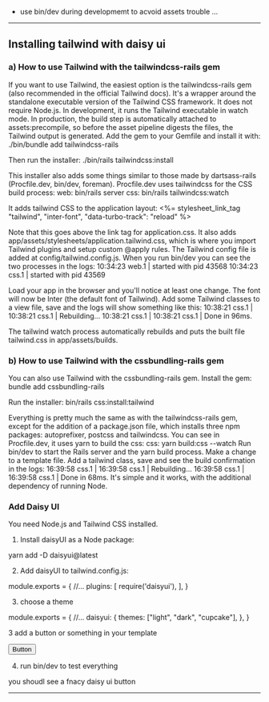 - use bin/dev during developmemt to acvoid assets trouble ... 


--------------

## Installing tailwind with daisy ui


### a) How to use Tailwind with the tailwindcss-rails gem


If you want to use Tailwind, the easiest option is the tailwindcss-rails gem (also recommended in the official Tailwind docs).
It's a wrapper around the standalone executable version of the Tailwind CSS framework. It does not require Node.js.
In development, it runs the Tailwind executable in watch mode. In production, the build step is automatically attached to assets:precompile, so before the asset pipeline digests the files, the Tailwind output is generated.
Add the gem to your Gemfile and install it with:
./bin/bundle add tailwindcss-rails

Then run the installer:
./bin/rails tailwindcss:install

This installer also adds some things similar to those made by dartsass-rails (Procfile.dev, bin/dev, foreman). 
Procfile.dev uses tailwindcss for the CSS build process:
web: bin/rails server
css: bin/rails tailwindcss:watch

It adds tailwind CSS to the application layout:
<%= stylesheet_link_tag "tailwind", "inter-font", "data-turbo-track": "reload" %>

Note that this goes above the link tag for application.css.
It also adds app/assets/stylesheets/application.tailwind.css, which is where you import Tailwind plugins and setup custom @apply rules.
The Tailwind config file is added at config/tailwind.config.js.
When you run bin/dev you can see the two processes in the logs:
10:34:23 web.1  | started with pid 43568
10:34:23 css.1  | started with pid 43569

Load your app in the browser and you'll notice at least one change. The font will now be Inter (the default font of Tailwind).
Add some Tailwind classes to a view file, save and the logs will show something like this:
10:38:21 css.1  | 
10:38:21 css.1  | Rebuilding...
10:38:21 css.1  | 
10:38:21 css.1  | Done in 96ms.

The tailwind watch process automatically rebuilds and puts the built file tailwind.css in app/assets/builds.


### b) How to use Tailwind with the cssbundling-rails gem


You can also use Tailwind with the cssbundling-rails gem.
Install the gem:
bundle add cssbundling-rails

Run the installer:
bin/rails css:install:tailwind

Everything is pretty much the same as with the tailwindcss-rails gem, except for the addition of a package.json file, which installs three npm packages: autoprefixer, postcss and tailwindcss.
You can see in Procfile.dev, it uses yarn to build the css:  css: yarn build:css --watch 
Run bin/dev to start the Rails server and the yarn build process.
Make a change to a template file. Add a tailwind class, save and see the build confirmation in the logs:  16:39:58 css.1 | 16:39:58 css.1 | Rebuilding... 16:39:58 css.1 | 16:39:58 css.1 | Done in 68ms. 
It's simple and it works, with the additional dependency of running Node.


### Add Daisy UI

You need Node.js and Tailwind CSS installed.
1. Install daisyUI as a Node package:



yarn add -D daisyui@latest

2. Add daisyUI to tailwind.config.js:


module.exports = {
  //...
  plugins: [
    require('daisyui'),
  ],
}

3. choose a theme 

module.exports = {
  //...
  daisyui: {
    themes: ["light", "dark", "cupcake"],
  },
}
<html data-theme="cupcake"></html>

3 add a button or something in your template

<button class="btn">Button</button>

4. run bin/dev to test everything

you shoudl see a fnacy daisy ui button 

------------------